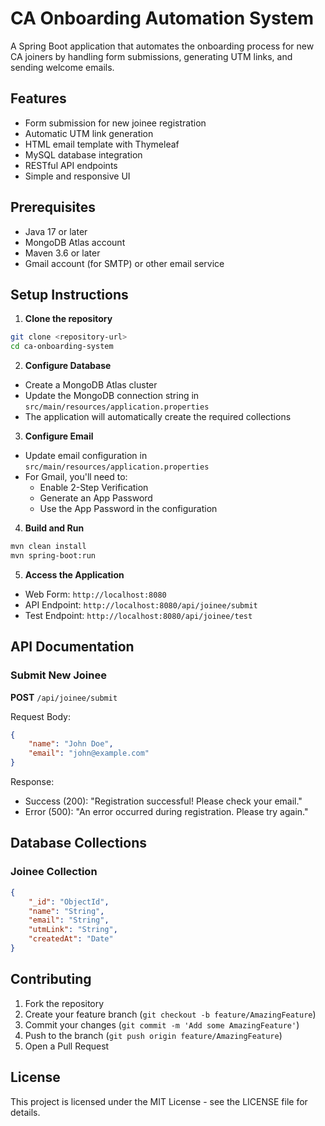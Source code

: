 # CA Onboarding Automation System

A Spring Boot application that automates the onboarding process for new CA joiners by handling form submissions, generating UTM links, and sending welcome emails.

## Features

- Form submission for new joinee registration
- Automatic UTM link generation
- HTML email template with Thymeleaf
- MySQL database integration
- RESTful API endpoints
- Simple and responsive UI

## Prerequisites

- Java 17 or later
- MongoDB Atlas account
- Maven 3.6 or later
- Gmail account (for SMTP) or other email service

## Setup Instructions

1. **Clone the repository**

```bash
git clone <repository-url>
cd ca-onboarding-system
```

2. **Configure Database**

- Create a MongoDB Atlas cluster
- Update the MongoDB connection string in `src/main/resources/application.properties`
- The application will automatically create the required collections

3. **Configure Email**

- Update email configuration in `src/main/resources/application.properties`
- For Gmail, you'll need to:
  - Enable 2-Step Verification
  - Generate an App Password
  - Use the App Password in the configuration

4. **Build and Run**

```bash
mvn clean install
mvn spring-boot:run
```

5. **Access the Application**

- Web Form: `http://localhost:8080`
- API Endpoint: `http://localhost:8080/api/joinee/submit`
- Test Endpoint: `http://localhost:8080/api/joinee/test`

## API Documentation

### Submit New Joinee

**POST** `/api/joinee/submit`

Request Body:
```json
{
    "name": "John Doe",
    "email": "john@example.com"
}
```

Response:
- Success (200): "Registration successful! Please check your email."
- Error (500): "An error occurred during registration. Please try again."

## Database Collections

### Joinee Collection
```json
{
    "_id": "ObjectId",
    "name": "String",
    "email": "String",
    "utmLink": "String",
    "createdAt": "Date"
}
```

## Contributing

1. Fork the repository
2. Create your feature branch (`git checkout -b feature/AmazingFeature`)
3. Commit your changes (`git commit -m 'Add some AmazingFeature'`)
4. Push to the branch (`git push origin feature/AmazingFeature`)
5. Open a Pull Request

## License

This project is licensed under the MIT License - see the LICENSE file for details.


